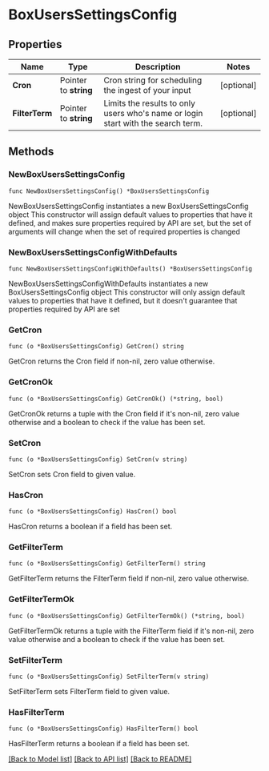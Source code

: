 # BoxUsersSettingsConfig

## Properties

Name | Type | Description | Notes
------------ | ------------- | ------------- | -------------
**Cron** | Pointer to **string** | Cron string for scheduling the ingest of your input | [optional] 
**FilterTerm** | Pointer to **string** | Limits the results to only users who&#39;s name or login start with the search term. | [optional] 

## Methods

### NewBoxUsersSettingsConfig

`func NewBoxUsersSettingsConfig() *BoxUsersSettingsConfig`

NewBoxUsersSettingsConfig instantiates a new BoxUsersSettingsConfig object
This constructor will assign default values to properties that have it defined,
and makes sure properties required by API are set, but the set of arguments
will change when the set of required properties is changed

### NewBoxUsersSettingsConfigWithDefaults

`func NewBoxUsersSettingsConfigWithDefaults() *BoxUsersSettingsConfig`

NewBoxUsersSettingsConfigWithDefaults instantiates a new BoxUsersSettingsConfig object
This constructor will only assign default values to properties that have it defined,
but it doesn't guarantee that properties required by API are set

### GetCron

`func (o *BoxUsersSettingsConfig) GetCron() string`

GetCron returns the Cron field if non-nil, zero value otherwise.

### GetCronOk

`func (o *BoxUsersSettingsConfig) GetCronOk() (*string, bool)`

GetCronOk returns a tuple with the Cron field if it's non-nil, zero value otherwise
and a boolean to check if the value has been set.

### SetCron

`func (o *BoxUsersSettingsConfig) SetCron(v string)`

SetCron sets Cron field to given value.

### HasCron

`func (o *BoxUsersSettingsConfig) HasCron() bool`

HasCron returns a boolean if a field has been set.

### GetFilterTerm

`func (o *BoxUsersSettingsConfig) GetFilterTerm() string`

GetFilterTerm returns the FilterTerm field if non-nil, zero value otherwise.

### GetFilterTermOk

`func (o *BoxUsersSettingsConfig) GetFilterTermOk() (*string, bool)`

GetFilterTermOk returns a tuple with the FilterTerm field if it's non-nil, zero value otherwise
and a boolean to check if the value has been set.

### SetFilterTerm

`func (o *BoxUsersSettingsConfig) SetFilterTerm(v string)`

SetFilterTerm sets FilterTerm field to given value.

### HasFilterTerm

`func (o *BoxUsersSettingsConfig) HasFilterTerm() bool`

HasFilterTerm returns a boolean if a field has been set.


[[Back to Model list]](../README.md#documentation-for-models) [[Back to API list]](../README.md#documentation-for-api-endpoints) [[Back to README]](../README.md)


